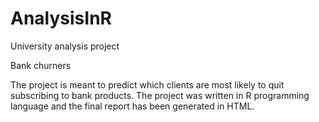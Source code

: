 # AnalysisInR
University analysis project

Bank churners

The project is meant to predict which clients are most likely to quit subscribing to bank products. The project was written in R programming language and the final report has been generated in HTML. 
